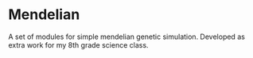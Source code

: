 # Mendelian
A set of modules for simple mendelian genetic simulation. Developed as extra work for my 8th grade science class.
